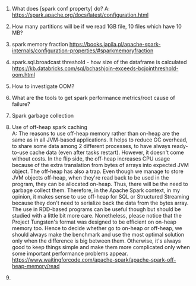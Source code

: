 1) What does [spark conf property] do?
A: https://spark.apache.org/docs/latest/configuration.html
2) How many partitions will be if we read 1GB file, 10 files which have 10 MB?
3) spark memory fraction
https://books.japila.pl/apache-spark-internals/configuration-properties/#sparkmemoryfraction
4) spark.sql.broadcast threshold - how size of the dataframe is calculated
https://kb.databricks.com/sql/bchashjoin-exceeds-bcjointhreshold-oom.html


5) How to investigate OOM?
6) What are the tools to get spark performance metrics/root cause of failure?
7) Spark garbage collection
8) Use of off-heap spark caching
<br> A: The reasons to use off-heap memory rather than on-heap are the same as in all JVM-based applications. It helps to reduce GC overhead, to share some data among 2 different processes, to have always ready-to-use cache data (even after tasks restart). However, it doesn't come without costs. In the flip side, the off-heap increases CPU usage because of the extra translation from bytes of arrays into expected JVM object. The off-heap has also a trap. Even though we manage to store JVM objects off-heap, when they're read back to be used in the program, they can be allocated on-heap. Thus, there will be the need to garbage collect them. Therefore, in the Apache Spark context, in my opinion, it makes sense to use off-heap for SQL or Structured Streaming because they don't need to serialize back the data from the bytes array. The use in RDD-based programs can be useful though but should be studied with a little bit more care. Nonetheless, please notice that the Project Tungsten's format was designed to be efficient on on-heap memory too. Hence to decide whether go to on-heap or off-heap, we should always make the benchmark and use the most optimal solution only when the difference is big between them. Otherwise, it's always good to keep things simple and make them more complicated only when some important performance problems appear.
https://www.waitingforcode.com/apache-spark/apache-spark-off-heap-memory/read
9) 

